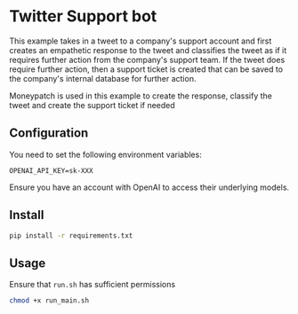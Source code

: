 # Twitter Support bot

This example takes in a tweet to a company's support account and first creates an empathetic response to the tweet and classifies the tweet as if it requires further action from the company's support team. If the tweet does require further action, then a support ticket is created that can be saved to the company's internal database for further action.

Moneypatch is used in this example to create the response, classify the tweet and create the support ticket if needed

## Configuration

You need to set the following environment variables:
```
OPENAI_API_KEY=sk-XXX
```

Ensure you have an account with OpenAI to access their underlying models.

## Install

```bash
pip install -r requirements.txt
```

## Usage

Ensure that `run.sh` has sufficient permissions
```bash
chmod +x run_main.sh
```